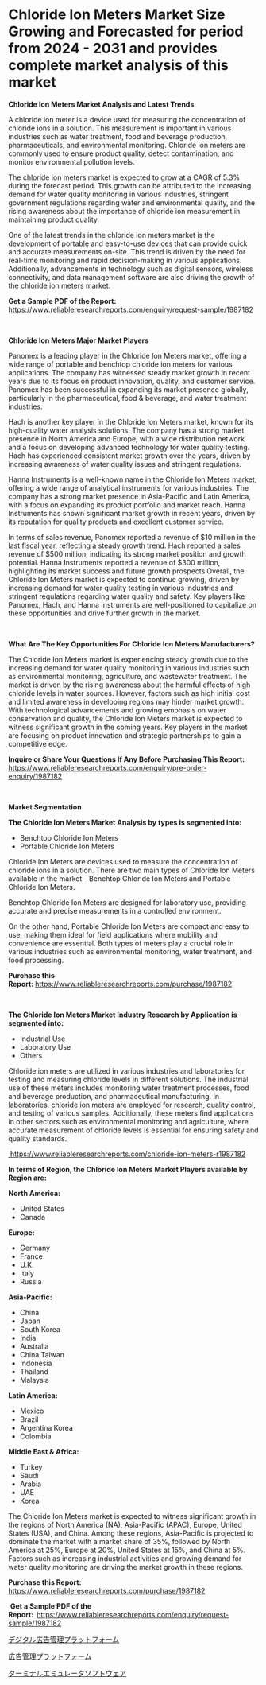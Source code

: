 <p><h1>Chloride Ion Meters Market Size Growing and Forecasted for period from 2024 - 2031 and provides complete market analysis of this market</h1></p><p><strong>Chloride Ion Meters Market Analysis and Latest Trends</strong></p>
<p><p>A chloride ion meter is a device used for measuring the concentration of chloride ions in a solution. This measurement is important in various industries such as water treatment, food and beverage production, pharmaceuticals, and environmental monitoring. Chloride ion meters are commonly used to ensure product quality, detect contamination, and monitor environmental pollution levels.</p><p>The chloride ion meters market is expected to grow at a CAGR of 5.3% during the forecast period. This growth can be attributed to the increasing demand for water quality monitoring in various industries, stringent government regulations regarding water and environmental quality, and the rising awareness about the importance of chloride ion measurement in maintaining product quality.</p><p>One of the latest trends in the chloride ion meters market is the development of portable and easy-to-use devices that can provide quick and accurate measurements on-site. This trend is driven by the need for real-time monitoring and rapid decision-making in various applications. Additionally, advancements in technology such as digital sensors, wireless connectivity, and data management software are also driving the growth of the chloride ion meters market.</p></p>
<p><strong>Get a Sample PDF of the Report:&nbsp;</strong> <a href="https://www.reliableresearchreports.com/enquiry/request-sample/1987182">https://www.reliableresearchreports.com/enquiry/request-sample/1987182</a></p>
<p>&nbsp;</p>
<p><strong>Chloride Ion Meters Major Market Players</strong></p>
<p><p>Panomex is a leading player in the Chloride Ion Meters market, offering a wide range of portable and benchtop chloride ion meters for various applications. The company has witnessed steady market growth in recent years due to its focus on product innovation, quality, and customer service. Panomex has been successful in expanding its market presence globally, particularly in the pharmaceutical, food & beverage, and water treatment industries.</p><p>Hach is another key player in the Chloride Ion Meters market, known for its high-quality water analysis solutions. The company has a strong market presence in North America and Europe, with a wide distribution network and a focus on developing advanced technology for water quality testing. Hach has experienced consistent market growth over the years, driven by increasing awareness of water quality issues and stringent regulations.</p><p>Hanna Instruments is a well-known name in the Chloride Ion Meters market, offering a wide range of analytical instruments for various industries. The company has a strong market presence in Asia-Pacific and Latin America, with a focus on expanding its product portfolio and market reach. Hanna Instruments has shown significant market growth in recent years, driven by its reputation for quality products and excellent customer service.</p><p>In terms of sales revenue, Panomex reported a revenue of $10 million in the last fiscal year, reflecting a steady growth trend. Hach reported a sales revenue of $500 million, indicating its strong market position and growth potential. Hanna Instruments reported a revenue of $300 million, highlighting its market success and future growth prospects.Overall, the Chloride Ion Meters market is expected to continue growing, driven by increasing demand for water quality testing in various industries and stringent regulations regarding water quality and safety. Key players like Panomex, Hach, and Hanna Instruments are well-positioned to capitalize on these opportunities and drive further growth in the market.</p></p>
<p>&nbsp;</p>
<p><strong>What Are The Key Opportunities For Chloride Ion Meters Manufacturers?</strong></p>
<p><p>The Chloride Ion Meters market is experiencing steady growth due to the increasing demand for water quality monitoring in various industries such as environmental monitoring, agriculture, and wastewater treatment. The market is driven by the rising awareness about the harmful effects of high chloride levels in water sources. However, factors such as high initial cost and limited awareness in developing regions may hinder market growth. With technological advancements and growing emphasis on water conservation and quality, the Chloride Ion Meters market is expected to witness significant growth in the coming years. Key players in the market are focusing on product innovation and strategic partnerships to gain a competitive edge.</p></p>
<p><strong>Inquire or Share Your Questions If Any Before Purchasing This Report:</strong> <a href="https://www.reliableresearchreports.com/enquiry/pre-order-enquiry/1987182">https://www.reliableresearchreports.com/enquiry/pre-order-enquiry/1987182</a></p>
<p>&nbsp;</p>
<p><strong>Market Segmentation</strong></p>
<p><strong>The Chloride Ion Meters Market Analysis by types is segmented into:</strong></p>
<p><ul><li>Benchtop Chloride Ion Meters</li><li>Portable Chloride Ion Meters</li></ul></p>
<p><p>Chloride Ion Meters are devices used to measure the concentration of chloride ions in a solution. There are two main types of Chloride Ion Meters available in the market - Benchtop Chloride Ion Meters and Portable Chloride Ion Meters. </p><p>Benchtop Chloride Ion Meters are designed for laboratory use, providing accurate and precise measurements in a controlled environment. </p><p>On the other hand, Portable Chloride Ion Meters are compact and easy to use, making them ideal for field applications where mobility and convenience are essential. Both types of meters play a crucial role in various industries such as environmental monitoring, water treatment, and food processing.</p></p>
<p><strong>Purchase this Report:&nbsp;</strong><a href="https://www.reliableresearchreports.com/purchase/1987182">https://www.reliableresearchreports.com/purchase/1987182</a></p>
<p>&nbsp;</p>
<p><strong>The Chloride Ion Meters Market Industry Research by Application is segmented into:</strong></p>
<p><ul><li>Industrial Use</li><li>Laboratory Use</li><li>Others</li></ul></p>
<p><p>Chloride ion meters are utilized in various industries and laboratories for testing and measuring chloride levels in different solutions. The industrial use of these meters includes monitoring water treatment processes, food and beverage production, and pharmaceutical manufacturing. In laboratories, chloride ion meters are employed for research, quality control, and testing of various samples. Additionally, these meters find applications in other sectors such as environmental monitoring and agriculture, where accurate measurement of chloride levels is essential for ensuring safety and quality standards.</p></p>
<p><a href="https://www.reliableresearchreports.com/chloride-ion-meters-r1987182">&nbsp;https://www.reliableresearchreports.com/chloride-ion-meters-r1987182</a></p>
<p><strong>In terms of Region, the Chloride Ion Meters Market Players available by Region are:</strong></p>
<p>
    <p> <strong> North America: </strong>
        <ul>
            <li>United States</li>
            <li>Canada</li>
        </ul>
        </p> 
    <p> <strong> Europe: </strong>
        <ul>
            <li>Germany</li>
            <li>France</li>
            <li>U.K.</li>
            <li>Italy</li>
            <li>Russia</li>
        </ul>
        </p> 
    <p> <strong> Asia-Pacific: </strong>
        <ul>
            <li>China</li>
            <li>Japan</li>
            <li>South Korea</li>
            <li>India</li>
            <li>Australia</li>
            <li>China Taiwan</li>
            <li>Indonesia</li>
            <li>Thailand</li>
            <li>Malaysia</li>
        </ul>
        </p> 
    <p> <strong> Latin America: </strong>
        <ul>
            <li>Mexico</li>
            <li>Brazil</li>
            <li>Argentina Korea</li>
            <li>Colombia</li>
        </ul>
        </p> 
    <p> <strong> Middle East & Africa: </strong>
        <ul>
            <li>Turkey</li>
            <li>Saudi</li>
            <li>Arabia</li>
            <li>UAE</li>
            <li>Korea</li>
        </ul>
    </p>
    </p>
<p><p>The Chloride Ion Meters market is expected to witness significant growth in the regions of North America (NA), Asia-Pacific (APAC), Europe, United States (USA), and China. Among these regions, Asia-Pacific is projected to dominate the market with a market share of 35%, followed by North America at 25%, Europe at 20%, United States at 15%, and China at 5%. Factors such as increasing industrial activities and growing demand for water quality monitoring are driving the market growth in these regions.</p></p>
<p><strong>Purchase this Report: </strong><a href="https://www.reliableresearchreports.com/purchase/1987182">https://www.reliableresearchreports.com/purchase/1987182</a></p>
<p>&nbsp;<strong>Get a Sample PDF of the Report:&nbsp;&nbsp;</strong><a href="https://www.reliableresearchreports.com/enquiry/request-sample/1987182">https://www.reliableresearchreports.com/enquiry/request-sample/1987182</a></p>
<p><strong></strong></p>
<p><p><a href="https://github.com/lily-u-genius/Market-Research-Report-List-1/blob/main/398401745188.md">デジタル広告管理プラットフォーム</a></p><p><a href="https://github.com/dandier2003/Market-Research-Report-List-1/blob/main/941330645187.md">広告管理プラットフォーム</a></p><p><a href="https://github.com/sghwr779811674/Market-Research-Report-List-1/blob/main/966452345186.md">ターミナルエミュレータソフトウェア</a></p></p>